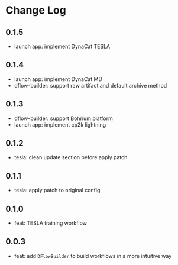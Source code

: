 # Change Log

## 0.1.5
* launch app: implement DynaCat TESLA

## 0.1.4
* launch app: implement DynaCat MD
* dflow-builder: support raw artifact and default archive method

## 0.1.3
* dflow-builder: support Bohrium platform
* launch app: implement cp2k lightning

## 0.1.2
* tesla: clean update section before apply patch

## 0.1.1
* tesla: apply patch to original config

## 0.1.0
* feat: TESLA training workflow

## 0.0.3
* feat: add `DFlowBuilder` to build workflows in a more intuitive way